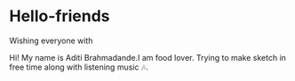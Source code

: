 # Hello-friends
Wishing everyone with 

Hi! My name is Aditi Brahmadande.I am food lover. 
Trying to make sketch in free time along with listening music 🎶.

